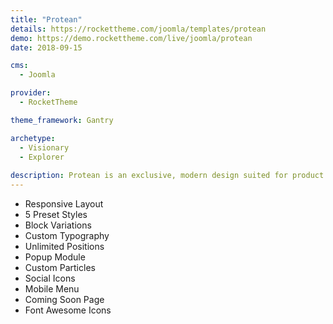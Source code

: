 ```yaml
---
title: "Protean"
details: https://rockettheme.com/joomla/templates/protean
demo: https://demo.rockettheme.com/live/joomla/protean
date: 2018-09-15

cms: 
  - Joomla

provider: 
  - RocketTheme

theme_framework: Gantry

archetype:
  - Visionary
  - Explorer
  
description: Protean is an exclusive, modern design suited for product showcases, company profiles, and professional portfolios. It features an array of easy-to-navigate particles designed to let you swipe, tab, and slide your way through your content.
---
```


* Responsive Layout
* 5 Preset Styles
* Block Variations
* Custom Typography
* Unlimited Positions
* Popup Module
* Custom Particles
* Social Icons
* Mobile Menu
* Coming Soon Page
* Font Awesome Icons	